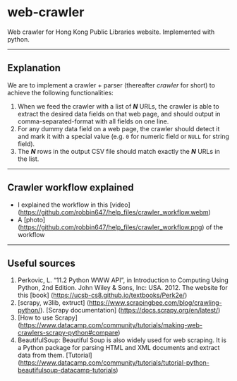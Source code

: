 # web-crawler
Web crawler for Hong Kong Public Libraries website. Implemented with python.

<hr/>

## Explanation
We are to implement a crawler + parser (thereafter *crawler* for short) to achieve the following functionalities:
1. When we feed the crawler with a list of ***N*** URLs, the crawler is able to extract the desired data fields on that web page, and should output in comma-separated-format with all fields on one line.
2. For any dummy data field on a web page, the crawler should detect it and mark it with a special value (e.g. ```0``` for numeric field or ```NULL``` for string field).
3. The ***N*** rows in the output CSV file should match exactly the ***N*** URLs in the list.

<hr/>

## Crawler workflow explained
- I explained the workflow in this [video] (https://github.com/robbin647/help_files/crawler_workflow.webm) 
- A [photo] (https://github.com/robbin647/help_files/crawler_workflow.png) of the workflow 

<hr/>

## Useful sources
1. Perkovic, L. “11.2 Python WWW API”, in Introduction to Computing Using Python, 2nd Edition. John Wiley & Sons, Inc: USA. 2012. The website for this [book] (https://ucsb-cs8.github.io/textbooks/Perk2e/)
2.	[scrapy, w3lib, extruct] (https://www.scrapingbee.com/blog/crawling-python/). [Scrapy documentation] (https://docs.scrapy.org/en/latest/)
3.	[How to use Scrapy] (https://www.datacamp.com/community/tutorials/making-web-crawlers-scrapy-python#compare)
4.	BeautifulSoup: Beautiful Soup is also widely used for web scraping. It is a Python package for parsing HTML and XML documents and extract data from them. [Tutorial] (https://www.datacamp.com/community/tutorials/tutorial-python-beautifulsoup-datacamp-tutorials)
